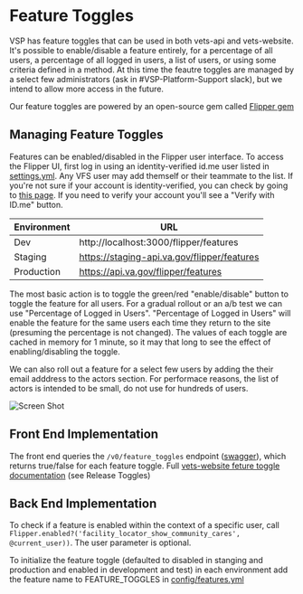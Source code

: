 # Feature Toggles
VSP has feature toggles that can be used in both vets-api and vets-website. 
It's possible to enable/disable a feature entirely, for a percentage of all users, a percentage of all logged in users, a list of users, or using some criteria defined in a method. At this time the feautre toggles are managed by a select few administrators (ask in #VSP-Platform-Support slack), but we intend to allow more access in the future.

Our feature toggles are powered by an open-source gem called [Flipper gem](https://github.com/jnunemaker/flipper)

## Managing Feature Toggles
Features can be enabled/disabled in the Flipper user interface. To access the Flipper UI, first log in using an identity-verified id.me user listed in  [settings.yml](https://github.com/department-of-veterans-affairs/vets-api/blob/master/config/settings.yml#L397). Any VFS user may add themself or their teammate to the list. If you're not sure if your account is identity-verified, you can check by going to [this page](https://www.va.gov/profile/). If you need to verify your account you'll see a "Verify with ID.me" button.

|Environment|URL|
|---|---|
|Dev|http://localhost:3000/flipper/features|
|Staging|https://staging-api.va.gov/flipper/features| 
|Production|https://api.va.gov/flipper/features|

The most basic action is to toggle the green/red "enable/disable" button to toggle the feature for all users. For a gradual rollout or an a/b test we can use "Percentage of Logged in Users". "Percentage of Logged in Users" will enable the feature for the same users each time they return to the site (presuming the percentage is not changed). The values of each toggle are cached in memory for 1 minute, so it may that long to see the effect of enabling/disabling the toggle. 

We can also roll out a feature for a select few users by adding the their email adddress to the actors section. For performace reasons, the list of actors is intended to be small, do not use for hundreds of users.

![Screen Shot](https://user-images.githubusercontent.com/19188/74881655-b4d11a80-533b-11ea-8e97-fdea24c10830.png)


## Front End Implementation
The front end queries the `/v0/feature_toggles` endpoint ([swagger](https://department-of-veterans-affairs.github.io/va-digital-services-platform-docs/api-reference/#/site/getFeatureToggless)), which returns true/false for each feature toggle.
Full [vets-website feture toggle documentation](https://department-of-veterans-affairs.github.io/veteran-facing-services-tools/platform/tools/feature-flags/) (see Release Toggles)

## Back End Implementation
To check if a feature is enabled within the context of a specific user, call  `Flipper.enabled?('facility_locator_show_community_cares', @current_user))`.  The user parameter is optional.

To initialize the feature toggle (defaulted to disabled in stanging and production and enabled in development and test) in each environment add the feature name to FEATURE_TOGGLES in [config/features.yml](https://github.com/department-of-veterans-affairs/vets-api/blob/master/config/features.yml)
